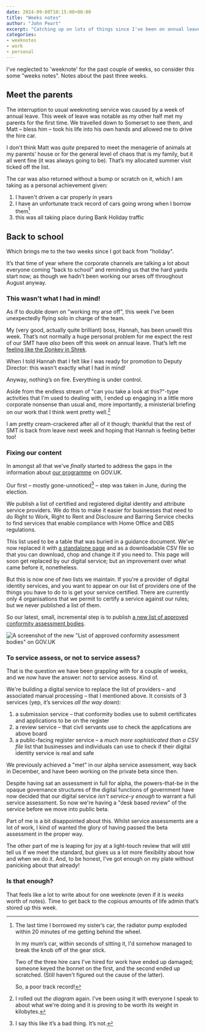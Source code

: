 ```yaml
---
date: 2024-09-08T10:15:00+00:00
title: "Weeks notes"
author: "John Peart"
excerpt: "Catching up on lots of things since I've been on annual leave."
categories:
- weeknotes
- work
- personal
---
```


I've neglected to 'weeknote' for the past couple of weeks, so consider this some "weeks notes". Notes about the past three weeks.

## Meet the parents

The interruption to usual weeknoting service was caused by a week of annual leave. This week of leave was notable as my other half met my parents for the first time. We travelled down to Somerset to see them, and Matt – bless him – took his life into his own hands and allowed me to drive the hire car.

I don't think Matt was *quite* prepared to meet the menagerie of animals at my parents' house or for the general level of chaos that is my family, but it all went fine (it was always going to be). That’s my allocated summer visit ticked off the list.

The car was also returned without a bump or scratch on it, which I am taking as a personal achievement given:

1. I haven't driven a car properly in years
2. I have an unfortunate track record of cars going wrong when I borrow them[^1]
3. this was all taking place during Bank Holiday traffic

[^1]: The last time I borrowed my sister’s car, the radiator pump exploded within 20 minutes of me getting behind the wheel.</p> <p>In my mum’s car, within seconds of sitting it, I'd somehow managed to break the knob off of the gear stick.</p> <p>Two of the three hire cars I've hired for work have ended up damaged; someone keyed the bonnet on the first, and the second ended up scratched. (Still haven't figured out the cause of the latter).</p> <p>So, a poor track record!

## Back to school

Which brings me to the two weeks since I got back from "holiday". 

It’s that time of year where the corporate channels are talking a lot about everyone coming "back to school" and reminding us that the hard yards start now; as though we hadn't been working our arses off throughout August anyway. 

### This wasn't what I had in mind!

As if to double down on "working my arse off", this week I've been unexpectedly flying solo in charge of the team. 

My (very good, actually quite brilliant) boss, Hannah, has been unwell this week. That’s not normally a huge personal problem for me expect the rest of our SMT have *also* been off this week on annual leave. That’s left me [feeling like the Donkey in Shrek](https://youtu.be/Pop0chIeR0Y?si=cnOdH_S2yYJy7cqp).

When I told Hannah that I felt like I was ready for promotion to Deputy Director: this wasn't exactly what I had in mind! 

Anyway, nothing’s on fire. Everything is under control. 

Aside from the endless stream of "can you take a look at this?"-type activities that I'm used to dealing with, I ended up engaging in a little more corporate nonsense than usual and, more importantly, a ministerial briefing on our work that I think went pretty well.[^3]

[^3]: I rolled out *the diagram* again. I've been using it with everyone I speak to about what we're doing and it is proving to be worth its weight in kilobytes. 

I am pretty cream-crackered after all of it though; thankful that the rest of SMT is back from leave next week and hoping that Hannah is feeling better too!

### Fixing our content

In amongst all that we've *finally* started to address the gaps in the information about [our programme](https://www.gov.uk/guidance/digital-identity) on GOV.UK.

Our first – mostly gone-unnoticed[^2] – step was taken in June, during the election. 

We publish a list of certified and registered digital identity and attribute service providers. We do this to make it easier for businesses that need to do Right to Work, Right to Rent and Disclosure and Barring Service checks to find services that enable compliance with Home Office and DBS regulations. 

[^2]: I say this like it’s a bad thing. It’s not.

This list used to be a table that was buried in a guidance document. We've now replaced it with [a standalone page](https://www.gov.uk/government/publications/list-of-certified-digital-identity-and-attribute-services) and as a downloadable CSV file so that you can download, chop and change it if you need to. This page will soon get replaced by our digital service; but an improvement over what came before it, nonetheless.

But this is now one of *two* lists we maintain. If you're a provider of digital identity services, and you want to appear on our list of providers one of the things you have to do to is get your service certified. There are currently only 4 organisations that we permit to certify a service against our rules; but we never published a list of them. 

So our latest, small, incremental step is to publish [a new list of approved conformity assessment bodies](https://www.gov.uk/guidance/list-of-approved-conformity-assessment-bodies).

![A screenshot of the new "List of approved conformity assessment bodies" on GOV.UK](/images/posts/2024-09-08-new-list-of-conformity-assessment-bodies.png)

### To service assess, or not to service assess?

That is the question we have been grappling with for a couple of weeks, and we now have the answer: *not* to service assess. Kind of.

We're building a digital service to replace the list of providers – and associated manual processing – that I mentioned above. It consists of 3 services (yep, it’s services *all the way down*): 

1. a submission service – that conformity bodies use to submit certificates and applications to be on the register
2. a review service – that civil servants use to check the applications are above board
3. a public-facing register service – a *much more sophisticated than a CSV file* list that businesses and individuals can use to check if their digital identity service is real and safe

We previously achieved a "met" in our alpha service assessment, way back in December, and have been working on the private beta since then.

Despite having sat an assessment in full for alpha, the powers-that-be in the opaque governance structures of the digital functions of government have now decided that our digital service *isn't service-y enough* to warrant a full service assessment. So now we're having a "desk based review" of the service before we move into public beta.

Part of me is a bit disappointed about this. Whilst service assessments are a lot of work, I kind of wanted the glory of having passed the beta assessment in the proper way. 

The other part of me is leaping for joy at a light-touch review that will still tell us if we meet the standard, but gives us a lot more flexibility about how and when we do it. And, to be honest, I've got enough on my plate without panicking about that already!

### Is that enough?

That feels like a lot to write about for one weeknote (even if it is *weeks* worth of notes). Time to get back to the copious amounts of life admin that’s stored up this week.